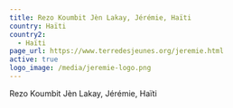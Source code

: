 ```yaml
---
title: Rezo Koumbit Jèn Lakay, Jérémie, Haïti
country: Haïti
country2:
  - Haïti
page_url: https://www.terredesjeunes.org/jeremie.html
active: true
logo_image: /media/jeremie-logo.png
---
```

Rezo Koumbit Jèn Lakay, Jérémie, Haïti